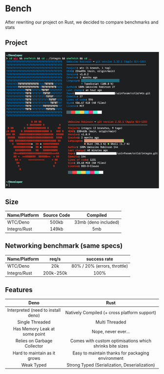 # Bench

After rewriting our project on Rust, we decided to compare benchmarks and stats

## Project

![Git Onefetches](./.github/assets/comparison.png)
    
## Size

| Name/Platform | Source Code |       Compiled       |
|---------------|:-----------:|:--------------------:|
| WTC/Deno      |    500kb    | 33mb (deno included) |
| Integro/Rust  |    149kb    |         5mb          |

## Networking benchmark (same specs)

| Name/Platform |   req/s   |         success rate         |
|---------------|:---------:|:----------------------------:|
| WTC/Deno      |    20k    | 80% / 20% (errors, throttle) |
| Integro/Rust  | 200k-250k |             100%             |

## Features

|                Deno                |                           Rust                           |
|:----------------------------------:|:--------------------------------------------------------:|
| Interpreted (need to install deno) |       Natively Compiled (+ cross platform support)       |
|          Single Threaded           |                      Multi Threaded                      |
|   Has Memory Leak at some point    |                   Nope, never ever...                    |
|    Relies on Garbage Collector     | Comes with custom optimisations which shrinks bite sizes |
|    Hard to maintain as it grows    |    Easy to maintain thanks for packaging environment     |
|             Weak Typed             |      Strong Typed (Serialization, Deserialization)       |

